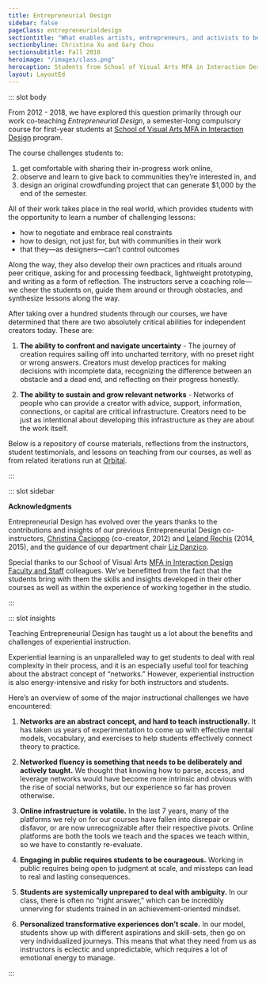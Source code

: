 ```yaml
---
title: Entrepreneurial Design
sidebar: false
pageClass: entrepreneurialdesign
sectiontitle: "What enables artists, entrepreneurs, and activists to be successful in today’s networked world?"
sectionbyline: Christina Xu and Gary Chou
sectionsubtitle: Fall 2018
heroimage: "/images/class.png"
herocaption: Students from School of Visual Arts MFA in Interaction Design go through an ideation exercise at the beginning of the semester.
layout: LayoutEd
---
```


::: slot body

From 2012 - 2018, we have explored this question primarily through our work co-teaching *Entrepreneurial Design*, a semester-long compulsory course for first-year students at [School of Visual Arts MFA in Interaction Design](http://interactionsdesign.sva.edu/) program.

The course challenges students to:

1. get comfortable with sharing their in-progress work online,
2. observe and learn to give back to communities they’re interested in, and
3. design an original crowdfunding project that can generate $1,000 by the end of the semester.

All of their work takes place in the real world, which provides students with the opportunity to learn a number of challenging lessons:

* how to negotiate and embrace real constraints
* how to design, not just for, but with communities in their work
* that they—as designers—can’t control outcomes

Along the way, they also develop their own practices and rituals around peer critique, asking for and processing feedback, lightweight prototyping, and writing as a form of reflection. The instructors serve a coaching role—we cheer the students on, guide them around or through obstacles, and synthesize lessons along the way.

After taking over a hundred students through our courses, we have determined that there are two absolutely critical abilities for independent creators today. These are:

1. **The ability to confront and navigate uncertainty** - The journey of creation requires sailing off into uncharted territory, with no preset right or wrong answers. Creators must develop practices for making decisions with incomplete data, recognizing the difference between an obstacle and a dead end, and reflecting on their progress honestly.

2. **The ability to sustain and grow relevant networks** - Networks of people who can provide a creator with advice, support, information, connections, or capital are critical infrastructure. Creators need to be just as intentional about developing this infrastructure as they are about the work itself.

Below is a repository of course materials, reflections from the instructors, student testimonials, and lessons on teaching from our courses, as well as from related iterations run at [Orbital](https://orbital.nyc).

:::

::: slot sidebar

**Acknowledgments**

Entrepreneurial Design has evolved over the years thanks to the contributions and insights of our previous Entrepreneurial Design co-instructors, [Christina Cacioppo](https://twitter.com/christinacaci) (co-creator, 2012) and [Leland Rechis](https://twitter.com/leland) (2014, 2015), and the guidance of our department chair [Liz Danzico](https://twitter.com/bobulate).

Special thanks to our School of Visual Arts [MFA in Interaction Design](http://interactiondesign.sva.edu) [Faculty and Staff](https://interactiondesign.sva.edu/people/faculty) colleagues. We've benefitted from the fact that the students bring with them the skills and insights developed in their other courses as well as within the experience of working together in the studio.

:::

::: slot insights

Teaching Entrepreneurial Design has taught us a lot about the benefits and challenges of experiential instruction.

Experiential learning is an unparalleled way to get students to deal with real complexity in their process, and it is an especially useful tool for teaching about the abstract concept of “networks.” However, experiential instruction is also energy-intensive and risky for both instructors and students.

Here’s an overview of some of the major instructional challenges we have encountered:

1. **Networks are an abstract concept, and hard to teach instructionally.** It has taken us years of experimentation to come up with effective mental models, vocabulary, and exercises to help students effectively connect theory to practice.

2. **Networked fluency is something that needs to be deliberately and actively taught.** We thought that knowing how to parse, access, and leverage networks would have become more intrinsic and obvious with the rise of social networks, but our experience so far has proven otherwise.

3. **Online infrastructure is volatile.** In the last 7 years, many of the platforms we rely on for our courses have fallen into disrepair or disfavor, or are now unrecognizable after their respective pivots. Online platforms are both the tools we teach and the spaces we teach within, so we have to constantly re-evaluate.

4. **Engaging in public requires students to be courageous.** Working in public requires being open to judgment at scale, and missteps can lead to real and lasting consequences.

5. **Students are systemically unprepared to deal with ambiguity.** In our class, there is often no “right answer,” which can be incredibly unnerving for students trained in an achievement-oriented mindset.

6. **Personalized transformative experiences don’t scale.** In our model, students show up with different aspirations and skill-sets, then go on very individualized journeys. This means that what they need from us as instructors is eclectic and unpredictable, which requires a lot of emotional energy to manage.

:::
